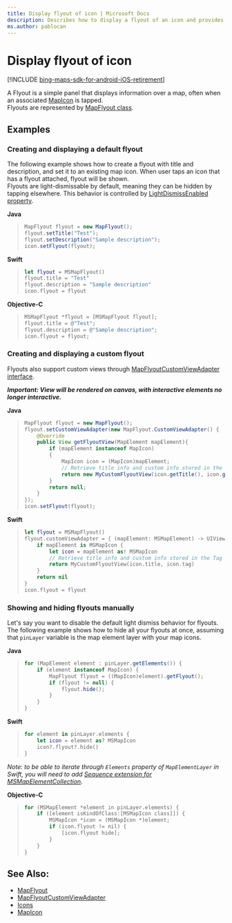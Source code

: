 ```yaml
---
title: Display flyout of icon | Microsoft Docs
description: Describes how to display a flyout of an icon and provides syntax and examples of creating and displaying default and custom flyouts.
ms.author: pablocan
---
```


# Display flyout of icon

[!INCLUDE [bing-maps-sdk-for-android-iOS-retirement](../../includes/bing-maps-sdk-for-android-iOS-retirement.md)]

A Flyout is a simple panel that displays information over a map, often when an associated [MapIcon](../map-control-api/MapIcon-class.md) is tapped.  
Flyouts are represented by [MapFlyout class](../map-control-api/mapflyout-class.md).

## Examples

### Creating and displaying a default flyout

The following example shows how to create a flyout with title and description, and set it to an existing map icon. When
user taps an icon that has a flyout attached, flyout will be shown.  
Flyouts are light-dismissable by default, meaning they can be hidden by tapping elsewhere. This behavior is controlled by
[LightDismissEnabled property](../map-control-api/mapflyout-class.md#lightdismissenabled).

**Java**

>```java
> MapFlyout flyout = new MapFlyout();
> flyout.setTitle("Test");
> flyout.setDescription("Sample description");
> icon.setFlyout(flyout);
>```

**Swift**

>```swift
> let flyout = MSMapFlyout()
> flyout.title = "Test"
> flyout.description = "Sample description"
> icon.flyout = flyout
>```

**Objective-C**

>```objectivec
> MSMapFlyout *flyout = [MSMapFlyout flyout];
> flyout.title = @"Test";
> flyout.description = @"Sample description";
> icon.flyout = flyout;
>```


### Creating and displaying a custom flyout

Flyouts also support custom views through [MapFlyoutCustomViewAdapter interface](../map-control-api/mapflyoutcustomviewadapter-interface.md).

***Important: View will be rendered on canvas, with interactive elements no longer interactive.***

**Java**

>```java
> MapFlyout flyout = new MapFlyout();
> flyout.setCustomViewAdapter(new MapFlyout.CustomViewAdapter() {
>     @Override
>     public View getFlyoutView(MapElement mapElement){
>         if (mapElement instanceof MapIcon)
>         {
>             MapIcon icon = (MapIcon)mapElement;
>             // Retrieve title info and custom info stored in the Tag property.
>             return new MyCustomFlyoutView(icon.getTitle(), icon.getTag());
>         }
>         return null;
>     }
> });
> icon.setFlyout(flyout);
>```

**Swift**

>```swift
> let flyout = MSMapFlyout()
> flyout.customViewAdapter = { (mapElement: MSMapElement) -> UIView? in
>     if mapElement is MSMapIcon {
>         let icon = mapElement as! MSMapIcon
>         // Retrieve title info and custom info stored in the Tag property.
>         return MyCustomFlyoutView(icon.title, icon.tag)
>     }
>     return nil
> }
> icon.flyout = flyout
>```


### Showing and hiding flyouts manually

Let's say you want to disable the default light dismiss behavior for flyouts. The following example shows how to hide all your flyouts at
once, assuming that `pinLayer` variable is the map element layer with your map icons.

**Java**

>```java
> for (MapElement element : pinLayer.getElements()) {
>     if (element instanceof MapIcon) {
>         MapFlyout flyout = ((MapIcon)element).getFlyout();
>         if (flyout != null) {
>             flyout.hide();
>         }
>     }
> }
>```

**Swift**

>```swift
> for element in pinLayer.elements {
>     let icon = element as? MSMapIcon
>     icon?.flyout?.hide()
> }
>```

_Note: to be able to iterate through `Elements` property of `MapElementLayer` in Swift, you will need to add
[Sequence extension for MSMapElementCollection](../map-control-api/MapElementCollection-class.md#sequence-protocol-in-swift)._

**Objective-C**
>```objectivec
> for (MSMapElement *element in pinLayer.elements) {
>     if ([element isKindOfClass:[MSMapIcon class]]) {
>         MSMapIcon *icon = (MSMapIcon *)element;
>         if (icon.flyout != nil) {
>             [icon.flyout hide];
>         }
>     }
> }
>```


## See Also:

* [MapFlyout](../map-control-api/mapflyout-class.md)
* [MapFlyoutCustomViewAdapter](../map-control-api/mapflyoutcustomviewadapter-interface.md)
* [Icons](map-icons.md)
* [MapIcon](../map-control-api/mapicon-class.md)

